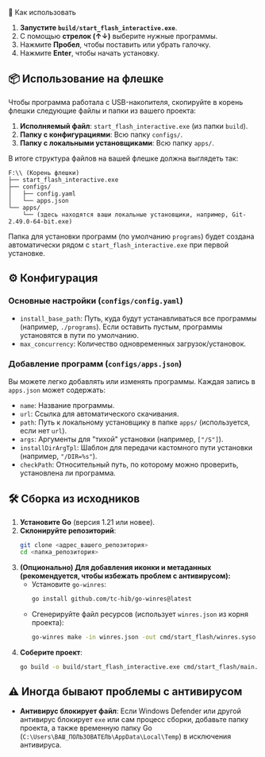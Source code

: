 🚀 Как использовать

1.  **Запустите `build/start_flash_interactive.exe`**.
2.  С помощью **стрелок (↑↓)** выберите нужные программы.
3.  Нажмите **Пробел**, чтобы поставить или убрать галочку.
4.  Нажмите **Enter**, чтобы начать установку.

## 📦 Использование на флешке

Чтобы программа работала с USB-накопителя, скопируйте в корень флешки следующие файлы и папки из вашего проекта:

1.  **Исполняемый файл**: `start_flash_interactive.exe` (из папки `build`).
2.  **Папку с конфигурациями**: Всю папку `configs/`.
3.  **Папку с локальными установщиками**: Всю папку `apps/`.

В итоге структура файлов на вашей флешке должна выглядеть так:

```
F:\\ (Корень флешки)
├── start_flash_interactive.exe
├── configs/
│   ├── config.yaml
│   └── apps.json
└── apps/
    └── (здесь находятся ваши локальные установщики, например, Git-2.49.0-64-bit.exe)
```

Папка для установки программ (по умолчанию `programs`) будет создана автоматически рядом с `start_flash_interactive.exe` при первой установке.

## ⚙️ Конфигурация

### Основные настройки (`configs/config.yaml`)

- `install_base_path`: Путь, куда будут устанавливаться все программы (например, `./programs`). Если оставить пустым, программы установятся в пути по умолчанию.
- `max_concurrency`: Количество одновременных загрузок/установок.

### Добавление программ (`configs/apps.json`)

Вы можете легко добавлять или изменять программы. Каждая запись в `apps.json` может содержать:

- `name`: Название программы.
- `url`: Ссылка для автоматического скачивания.
- `path`: Путь к локальному установщику в папке `apps/` (используется, если нет `url`).
- `args`: Аргументы для "тихой" установки (например, `["/S"]`).
- `installDirArgTpl`: Шаблон для передачи кастомного пути установки (например, `"/DIR=%s"`).
- `checkPath`: Относительный путь, по которому можно проверить, установлена ли программа.

## 🛠️ Сборка из исходников

1.  **Установите Go** (версия 1.21 или новее).
2.  **Склонируйте репозиторий**:
    ```bash
    git clone <адрес_вашего_репозитория>
    cd <папка_репозитория>
    ```
3.  **(Опционально) Для добавления иконки и метаданных (рекомендуется, чтобы избежать проблем с антивирусом):**
    - Установите `go-winres`:
      ```bash
      go install github.com/tc-hib/go-winres@latest
      ```
    - Сгенерируйте файл ресурсов (использует `winres.json` из корня проекта):
      ```bash
      go-winres make -in winres.json -out cmd/start_flash/winres.syso
      ```
4.  **Соберите проект**:
    ```bash
    go build -o build/start_flash_interactive.exe cmd/start_flash/main.go
    ```

## ⚠️ Иногда бывают проблемы с антивирусом

- **Антивирус блокирует файл**: Если Windows Defender или другой антивирус блокирует `exe` или сам процесс сборки, добавьте папку проекта, а также временную папку Go (`C:\Users\ВАШ_ПОЛЬЗОВАТЕЛЬ\AppData\Local\Temp`) в исключения антивируса.